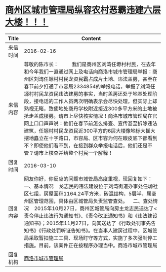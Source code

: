 # [商州区城市管理局纵容农村恶霸违建六层大楼！！！](http://www.shangluo.gov.cn/zmhd/ldxxxx.jsp?urltype=leadermail.LeaderMailContentUrl&wbtreeid=1112&leadermailid=3501)

| Title |                                                                                                                                                                             Content                                                                                                                                                                              |
|:-----:|------------------------------------------------------------------------------------------------------------------------------------------------------------------------------------------------------------------------------------------------------------------------------------------------------------------------------------------------------------------|
| 来信时间  | 2016-02-16                                                                                                                                                                                                                                                                                                                                                       |
| 来信内容  | 尊敬的陈市长：          我们是商州区刘湾任塬村村民，在去年和今年我们一直通过网上及电话向商洛市城市管理局举报：商州区刘湾任塬村村民龙资民霸占成片土地、违法盖房，甚至在春节前夕打通了市容局2334854的举报电话，举报了刘湾任塬村村民龙资民违法建房的事实，当时盖房还处于地基处理阶段，接电话的工作人员两次明确表示会尽快处理，但实际上却熟视无睹，致使地处商丹学校附近接近300多平方米的土地被抢走盖成楼房。请市上尽快核实情况！商洛市城市管理局在官网上口口声声说：他们在春节前怎么排查、宣传甚至拆除违法建筑，任塬村村民龙资民近300平方的6层大楼像地标大摇大摆地矗立在十字路口，市容局、区市容为何在眼皮底下都看到不？即使他们看不到，在接到群众举报电话后，他们还是不管？请市上核查并给整个村民一个解释！ |
| 回复时间  | 2016-03-10                                                                                                                                                                                                                                                                                                                                                       |
| 回复内容  | 网友你好，你反应的问题市城管局高度重视，现回复如下：    一、基本情况    龙志民的违法建设位于刘湾街道办事处任塬社区七组，房屋面积1164.24平方米，砖混结构，5层半，属商州区管理范围，具体由区城管局负责监管查处。    二、查处情况    2015年10月27日，商州区城管局向房主龙志民送达了<责令停止违法行为通知书》、《责令改正通知书》和《违法建设通知书》；2015年11月27日，向其送达了《行政处罚事先告知书》《行政处罚听证告知书》。在当事人建房过程中，区城管局采取暂扣施工工具、现场盯守等方式，实施了多次强制停工措施。目前，该案件正在按程序办理当中。商洛市城市管理局                                                            |
| 回复机构  | [商洛市城市管理局](../../category/agencies/商洛市城市管理局.md)                                                                                                                                                                                                                                                                                                                  |
